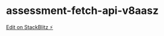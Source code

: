 # assessment-fetch-api-v8aasz

[Edit on StackBlitz ⚡️](https://stackblitz.com/edit/assessment-fetch-api-v8aasz)